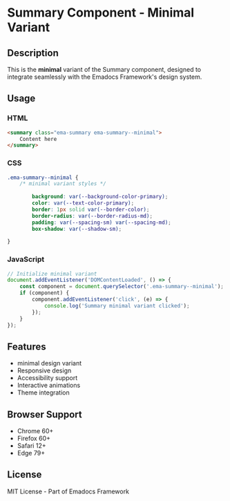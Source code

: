 # Summary Component - Minimal Variant

## Description
This is the **minimal** variant of the Summary component, designed to integrate seamlessly with the Emadocs Framework's design system.

## Usage

### HTML
```html
<summary class="ema-summary ema-summary--minimal">
    Content here
</summary>
```

### CSS
```css
.ema-summary--minimal {
    /* minimal variant styles */
    
        background: var(--background-color-primary);
        color: var(--text-color-primary);
        border: 1px solid var(--border-color);
        border-radius: var(--border-radius-md);
        padding: var(--spacing-sm) var(--spacing-md);
        box-shadow: var(--shadow-sm);
    
}
```

### JavaScript
```javascript
// Initialize minimal variant
document.addEventListener('DOMContentLoaded', () => {
    const component = document.querySelector('.ema-summary--minimal');
    if (component) {
        component.addEventListener('click', (e) => {
            console.log('Summary minimal variant clicked');
        });
    }
});
```

## Features
- minimal design variant
- Responsive design
- Accessibility support
- Interactive animations
- Theme integration

## Browser Support
- Chrome 60+
- Firefox 60+
- Safari 12+
- Edge 79+

## License
MIT License - Part of Emadocs Framework
